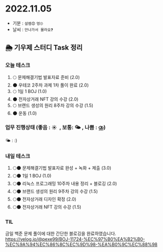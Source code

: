 # 2022.11.05

- 기분 : `설렘😍` `멍🙄`
- 날씨 : `안나가서 몰라요❓`

## 🌦️ 기우제 스터디 Task 정리

### 오늘 테스크

1. 🌕 문제해결기법 발표자료 준비 (2.0)
2. 🌑 우테코 2주차 과제 1차 풀이 완료 (2.0)
3. 🌕 1일 1 BOJ (1.0)
4. 🌑 전자상거래 NFT 강의 수강 (2.0)
5. 🌕 브랜드 생성의 원리 8주차 강의 수강 (1.5)
6. 🌑 운동 (1.0)

### 업무 진행상태 (좋음 : ☀  , 보통: 🌤 , 나쁨 : ⛈)

🌤 : :)

### 내일 테스크

1. 🌕🌑 문제해결기법 발표자료 완성 + 녹화 + 제출 (3.0)
2. 🌕🌑 1일 1 BOJ (1.0)
3. 🌕🌑 리눅스 프로그래밍 10주차 내용 정리 + 블로깅 (2.0)
4. 🌕🌑 브랜드 생성의 원리 9주차 강의 수강 (1.5)
5. 🌕🌑 전자상거래 디자인 확정 (2.0)
6. 🌕🌑 전자상거래 NFT 강의 수강 (1.5)

### TIL

금일 백준 문제 풀이에 대한 간단한 블로깅을 완료하였습니다.  
https://velog.io/@pexe99/BOJ-11724-%EC%97%B0%EA%B2%B0-%EC%9A%94%EC%86%8C%EC%9D%98-%EA%B0%9C%EC%88%98
